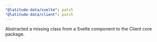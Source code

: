 ```yaml
---
"@latitude-data/svelte": patch
"@latitude-data/client": patch
---
```


Abstracted a missing class from a Svelte component to the Client core package.
